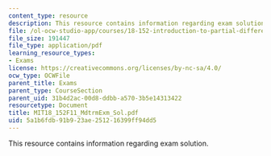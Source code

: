 ```yaml
---
content_type: resource
description: This resource contains information regarding exam solution.
file: /ol-ocw-studio-app/courses/18-152-introduction-to-partial-differential-equations-fall-2011/5a1b6fdb91b923ae251216399ff94dd5_MIT18_152F11_MdtrmExm_Sol.pdf
file_size: 191447
file_type: application/pdf
learning_resource_types:
- Exams
license: https://creativecommons.org/licenses/by-nc-sa/4.0/
ocw_type: OCWFile
parent_title: Exams
parent_type: CourseSection
parent_uid: 31b4d2ac-00d8-ddbb-a570-3b5e14313422
resourcetype: Document
title: MIT18_152F11_MdtrmExm_Sol.pdf
uid: 5a1b6fdb-91b9-23ae-2512-16399ff94dd5
---
```

This resource contains information regarding exam solution.